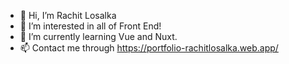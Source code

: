- 👋 Hi, I’m Rachit Losalka
- 👀 I’m interested in all of Front End!
- 🌱 I’m currently learning Vue and Nuxt.
- 📫 Contact me through https://portfolio-rachitlosalka.web.app/

<!---
rachit-quizizz/rachit-quizizz is a ✨ special ✨ repository because its `README.md` (this file) appears on your GitHub profile.
You can click the Preview link to take a look at your changes.
--->
